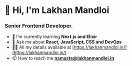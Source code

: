 # 👋 Hi, I'm Lakhan Mandloi
### Senior Frontend Developer.

- 🌱 I’m currently learning **Next.js and Elixir**
- 💬 Ask me about **React, JavaScript, CSS and DevOps**
- 👨‍💻 All my details available at [https://lakhanmandloi.in/](https://lakhanmandloi.in/)
- 📫 How to reach me **namaste@lakhanmandloi.in**
